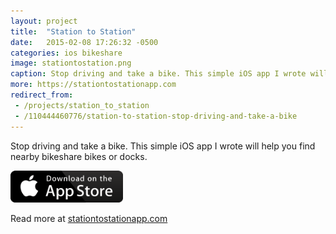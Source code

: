 ```yaml
---
layout: project
title:  "Station to Station"
date:   2015-02-08 17:26:32 -0500
categories: ios bikeshare
image: stationtostation.png
caption: Stop driving and take a bike. This simple iOS app I wrote will help you find nearby bikeshare bikes or docks.
more: https://stationtostationapp.com
redirect_from:
 - /projects/station_to_station
 - /110444460776/station-to-station-stop-driving-and-take-a-bike
---
```


Stop driving and take a bike. This simple iOS app I wrote will help you find nearby bikeshare bikes or docks.

<a href="https://itunes.apple.com/us/app/apple-store/id936262970?pt=96075968&ct=website&mt=8"><img src="/assets/images/app-store.png" width="180px;" /></a>

Read more at [stationtostationapp.com](http://stationtostationapp.com/)
